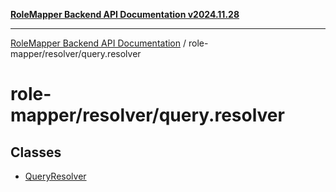 [**RoleMapper Backend API Documentation v2024.11.28**](../../../README.md)

***

[RoleMapper Backend API Documentation](../../../modules.md) / role-mapper/resolver/query.resolver

# role-mapper/resolver/query.resolver

## Classes

- [QueryResolver](classes/QueryResolver.md)
